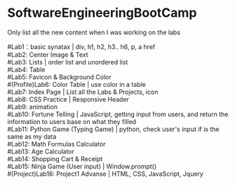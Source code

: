 # SoftwareEngineeringBootCamp

Only list all the new content when I was working on the labs<br />

#Lab1：basic synatax | div, h1, h2, h3.. h6, p, a href<br />
#Lab2: Center Image & Text<br />
#Lab3: Lists | order list and unordered list<br />
#Lab4: Table<br />
#Lab5: Favicon & Background Color<br />
#(Profile)Lab6: Color Table | use color in a table<br />
#Lab7: Index Page | List all the Labs & Projects, icon<br />
#Lab8: CSS Practice | Responsive Header<br />
#Lab9: animation<br />
#Lab10: Fortune Telling | JavaScript, getting input from users, and return the information to users base on what they filled  <br />
#Lab11: Python Game (Typing Game) | python, check user's input if is the same as my data<br />
#Lab12: Math Formulas Calculator<br />
#Lab13: Age Calculator<br />
#Lab14: Shopping Cart & Receipt<br />
#Lab15: Ninja Game (User input) | Window.prompt()<br />
#(Project)Lab16: Project1 Advanse | HTML, CSS, JavaScript, Jquery <br /> 
